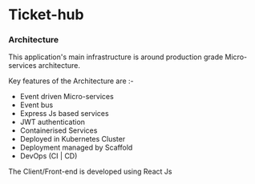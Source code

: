 # Ticket-hub

### Architecture

This application's main infrastructure is around production grade Micro-services architecture.

Key features of the Architecture are :-
* Event driven Micro-services
* Event bus
* Express Js based services
* JWT authentication
* Containerised Services
* Deployed in Kubernetes Cluster
* Deployment managed by Scaffold
* DevOps (CI | CD)

The Client/Front-end is developed using React Js
